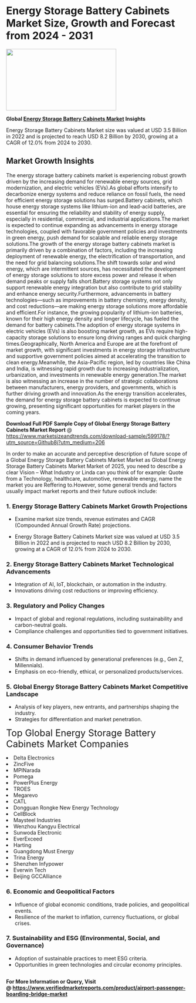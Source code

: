 <H1>Energy Storage Battery Cabinets Market Size, Growth and Forecast from 2024 - 2031</H1><img class="aligncenter size-medium wp-image-584254" src="https://thirdeyenews.in/wp-content/uploads/2024/09/Global-Market-Research-300x168.jpeg" alt="" width="300" height="168" /><p><strong>Global&nbsp;<a href="https://www.marketsizeandtrends.com/download-sample/599178/?utm_source=Github8j?utm_medium=206">Energy Storage Battery Cabinets Market</a> Insights</strong></p><p>Energy Storage Battery Cabinets Market size was valued at USD 3.5 Billion in 2022 and is projected to reach USD 8.2 Billion by 2030, growing at a CAGR of 12.0% from 2024 to 2030.</p><p><h2>Market Growth Insights</h2> The energy storage battery cabinets market is experiencing robust growth driven by the increasing demand for renewable energy sources, grid modernization, and electric vehicles (EVs).As global efforts intensify to decarbonize energy systems and reduce reliance on fossil fuels, the need for efficient energy storage solutions has surged.Battery cabinets, which house energy storage systems like lithium-ion and lead-acid batteries, are essential for ensuring the reliability and stability of energy supply, especially in residential, commercial, and industrial applications.The market is expected to continue expanding as advancements in energy storage technologies, coupled with favorable government policies and investments in green energy, push demand for scalable and reliable energy storage solutions.The growth of the energy storage battery cabinets market is primarily driven by a combination of factors, including the increasing deployment of renewable energy, the electrification of transportation, and the need for grid balancing solutions.The shift towards solar and wind energy, which are intermittent sources, has necessitated the development of energy storage solutions to store excess power and release it when demand peaks or supply falls short.Battery storage systems not only support renewable energy integration but also contribute to grid stability and enhance energy security.Furthermore, advancements in battery technologies—such as improvements in battery chemistry, energy density, and cost reductions—are making energy storage solutions more affordable and efficient.For instance, the growing popularity of lithium-ion batteries, known for their high energy density and longer lifecycle, has fueled the demand for battery cabinets.The adoption of energy storage systems in electric vehicles (EVs) is also boosting market growth, as EVs require high-capacity storage solutions to ensure long driving ranges and quick charging times.Geographically, North America and Europe are at the forefront of market growth, with significant investments in energy storage infrastructure and supportive government policies aimed at accelerating the transition to clean energy.Meanwhile, the Asia-Pacific region, led by countries like China and India, is witnessing rapid growth due to increasing industrialization, urbanization, and investments in renewable energy generation.The market is also witnessing an increase in the number of strategic collaborations between manufacturers, energy providers, and governments, which is further driving growth and innovation.As the energy transition accelerates, the demand for energy storage battery cabinets is expected to continue growing, presenting significant opportunities for market players in the coming years.<p><span class=""><strong>Download Full PDF Sample Copy of Global Energy Storage Battery Cabinets Market Report</strong> @ <a href="https://www.marketsizeandtrends.com/download-sample/599178/?utm_source=Github8j?utm_medium=206" target="_blank">https://www.marketsizeandtrends.com/download-sample/599178/?utm_source=Github8j?utm_medium=206</a></span></p><p>In order to make an accurate and perceptive description of future scope of a Global&nbsp;Energy Storage Battery Cabinets Market Market as Global&nbsp;Energy Storage Battery Cabinets Market Market of 2025, you need to describe a clear Vision &ndash; What Industry or Linda can you think of for example: Quote from a Technology, healthcare, automotive, renewable energy, name the market you are Reffering to.However, some general trends and factors usually impact market reports and their future outlook include:</p><h3>1.&nbsp;<strong>Energy Storage Battery Cabinets Market Growth Projections</strong></h3><ul><li>Examine market size trends, revenue estimates and CAGR (Compounded Annual Growth Rate) projections.</li><li><p>Energy Storage Battery Cabinets Market size was valued at USD 3.5 Billion in 2022 and is projected to reach USD 8.2 Billion by 2030, growing at a CAGR of 12.0% from 2024 to 2030.</p></li></ul><h3>2.&nbsp;<strong>Energy Storage Battery Cabinets Market Technological Advancements</strong></h3><ul><li>Integration of AI, IoT, blockchain, or automation in the industry.</li><li>Innovations driving cost reductions or improving efficiency.</li></ul><h3>3.&nbsp;<strong>Regulatory and Policy Changes</strong></h3><ul><li>Impact of global and regional regulations, including sustainability and carbon-neutral goals.</li><li>Compliance challenges and opportunities tied to government initiatives.</li></ul><h3>4.&nbsp;<strong>Consumer Behavior Trends</strong></h3><ul><li>Shifts in demand influenced by generational preferences (e.g., Gen Z, Millennials).</li><li>Emphasis on eco-friendly, ethical, or personalized products/services.</li></ul><h3>5.&nbsp;<strong>Global Energy Storage Battery Cabinets Market Competitive Landscape</strong></h3><ul><li>Analysis of key players, new entrants, and partnerships shaping the industry.</li><li>Strategies for differentiation and market penetration.</li></ul><p data-pm-slice="1 1 []"><span style="color: inherit; font-family: inherit; font-size: 25px;">Top Global Energy Storage Battery Cabinets Market Companies</span></p><div class="" data-test-id=""><p><li>Delta Electronics</li><li> ZincFive</li><li> MPINarada</li><li> Pomega</li><li> PowerPlus Energy</li><li> TROES</li><li> Megarevo</li><li> CATL</li><li> Dongguan Rongke New Energy Technology</li><li> CellBlock</li><li> Maysteel Industries</li><li> Wenzhou Kangyu Electrical</li><li> Sunwoda Electronic</li><li> EverExceed</li><li> Harting</li><li> Guangdong Must Energy</li><li> Trina Energy</li><li> Shenzhen Infypower</li><li> Everwin Tech</li><li> Beijing GCCAlliance</li></p></div><h3>6.&nbsp;<strong>Economic and Geopolitical Factors</strong></h3><ul><li>Influence of global economic conditions, trade policies, and geopolitical events.</li><li>Resilience of the market to inflation, currency fluctuations, or global crises.</li></ul><h3>7.&nbsp;<strong>Sustainability and ESG (Environmental, Social, and Governance)</strong></h3><ul><li>Adoption of sustainable practices to meet ESG criteria.</li><li>Opportunities in green technologies and circular economy principles.</li></ul><h2><strong style="font-size: 14px;">For More Information or Query, Visit @&nbsp;</strong><a style="background-color: #ffffff; font-size: 14px;" href="https://www.marketsizeandtrends.com/report/energy-storage-battery-cabinets-market/" target="_blank">https://www.verifiedmarketreports.com/product/airport-passenger-boarding-bridge-market</a></h2>